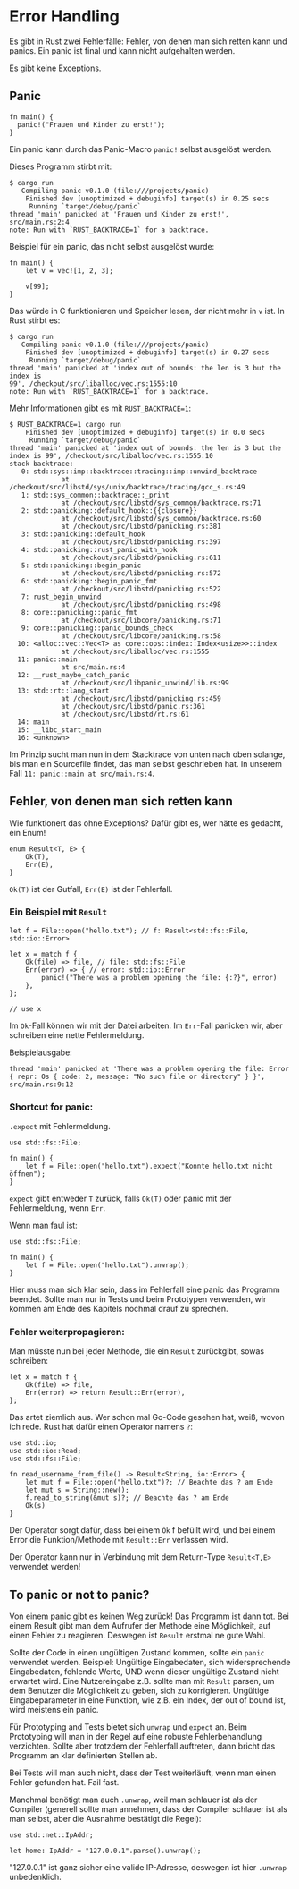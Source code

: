 # Error Handling

Es gibt in Rust zwei Fehlerfälle: Fehler, von denen man sich retten kann und panics. Ein panic ist final und kann nicht aufgehalten werden.

Es gibt keine Exceptions.

## Panic

```
fn main() {
  panic!("Frauen und Kinder zu erst!");
}
```

Ein panic kann durch das Panic-Macro `panic!` selbst ausgelöst werden.

Dieses Programm stirbt mit:

```
$ cargo run
   Compiling panic v0.1.0 (file:///projects/panic)
    Finished dev [unoptimized + debuginfo] target(s) in 0.25 secs
     Running `target/debug/panic`
thread 'main' panicked at 'Frauen und Kinder zu erst!', src/main.rs:2:4
note: Run with `RUST_BACKTRACE=1` for a backtrace.
```

Beispiel für ein panic, das nicht selbst ausgelöst wurde:

```
fn main() {
    let v = vec![1, 2, 3];

    v[99];
}
```

Das würde in C funktionieren und Speicher lesen, der nicht mehr in `v` ist. In Rust stirbt es:

```
$ cargo run
   Compiling panic v0.1.0 (file:///projects/panic)
    Finished dev [unoptimized + debuginfo] target(s) in 0.27 secs
     Running `target/debug/panic`
thread 'main' panicked at 'index out of bounds: the len is 3 but the index is
99', /checkout/src/liballoc/vec.rs:1555:10
note: Run with `RUST_BACKTRACE=1` for a backtrace.
```

Mehr Informationen gibt es mit `RUST_BACKTRACE=1`:

```
$ RUST_BACKTRACE=1 cargo run
    Finished dev [unoptimized + debuginfo] target(s) in 0.0 secs
     Running `target/debug/panic`
thread 'main' panicked at 'index out of bounds: the len is 3 but the index is 99', /checkout/src/liballoc/vec.rs:1555:10
stack backtrace:
   0: std::sys::imp::backtrace::tracing::imp::unwind_backtrace
             at /checkout/src/libstd/sys/unix/backtrace/tracing/gcc_s.rs:49
   1: std::sys_common::backtrace::_print
             at /checkout/src/libstd/sys_common/backtrace.rs:71
   2: std::panicking::default_hook::{{closure}}
             at /checkout/src/libstd/sys_common/backtrace.rs:60
             at /checkout/src/libstd/panicking.rs:381
   3: std::panicking::default_hook
             at /checkout/src/libstd/panicking.rs:397
   4: std::panicking::rust_panic_with_hook
             at /checkout/src/libstd/panicking.rs:611
   5: std::panicking::begin_panic
             at /checkout/src/libstd/panicking.rs:572
   6: std::panicking::begin_panic_fmt
             at /checkout/src/libstd/panicking.rs:522
   7: rust_begin_unwind
             at /checkout/src/libstd/panicking.rs:498
   8: core::panicking::panic_fmt
             at /checkout/src/libcore/panicking.rs:71
   9: core::panicking::panic_bounds_check
             at /checkout/src/libcore/panicking.rs:58
  10: <alloc::vec::Vec<T> as core::ops::index::Index<usize>>::index
             at /checkout/src/liballoc/vec.rs:1555
  11: panic::main
             at src/main.rs:4
  12: __rust_maybe_catch_panic
             at /checkout/src/libpanic_unwind/lib.rs:99
  13: std::rt::lang_start
             at /checkout/src/libstd/panicking.rs:459
             at /checkout/src/libstd/panic.rs:361
             at /checkout/src/libstd/rt.rs:61
  14: main
  15: __libc_start_main
  16: <unknown>
```

Im Prinzip sucht man nun in dem Stacktrace von unten nach oben solange, bis man ein Sourcefile findet, das man selbst geschrieben hat. In unserem Fall `11: panic::main at src/main.rs:4`.

## Fehler, von denen man sich retten kann

Wie funktionert das ohne Exceptions? Dafür gibt es, wer hätte es gedacht, ein Enum!

```
enum Result<T, E> {
    Ok(T),
    Err(E),
}
```

`Ok(T)` ist der Gutfall, `Err(E)` ist der Fehlerfall.

### Ein Beispiel mit `Result`

```
let f = File::open("hello.txt"); // f: Result<std::fs::File, std::io::Error>

let x = match f {
    Ok(file) => file, // file: std::fs::File
    Err(error) => { // error: std::io::Error
        panic!("There was a problem opening the file: {:?}", error)
    },
};

// use x
```

Im `Ok`-Fall können wir mit der Datei arbeiten. Im `Err`-Fall panicken wir, aber schreiben eine nette Fehlermeldung.

Beispielausgabe:
```
thread 'main' panicked at 'There was a problem opening the file: Error { repr: Os { code: 2, message: "No such file or directory" } }', src/main.rs:9:12
```

### Shortcut for panic:
`.expect` mit Fehlermeldung.

```
use std::fs::File;

fn main() {
    let f = File::open("hello.txt").expect("Konnte hello.txt nicht öffnen");
}
```

`expect` gibt entweder `T` zurück, falls `Ok(T)` oder panic mit der Fehlermeldung, wenn `Err`.

Wenn man faul ist:
```
use std::fs::File;

fn main() {
    let f = File::open("hello.txt").unwrap();
}
```

Hier muss man sich klar sein, dass im Fehlerfall eine panic das Programm beendet. Sollte man nur in Tests und beim Prototypen verwenden, wir kommen am Ende des Kapitels nochmal drauf zu sprechen.

### Fehler weiterpropagieren:

Man müsste nun bei jeder Methode, die ein `Result` zurückgibt, sowas schreiben:

```
let x = match f {
    Ok(file) => file,
    Err(error) => return Result::Err(error),
};
```

Das artet ziemlich aus. Wer schon mal Go-Code gesehen hat, weiß, wovon ich rede. Rust hat dafür einen Operator namens `?`:

```
use std::io;
use std::io::Read;
use std::fs::File;

fn read_username_from_file() -> Result<String, io::Error> {
    let mut f = File::open("hello.txt")?; // Beachte das ? am Ende
    let mut s = String::new();
    f.read_to_string(&mut s)?; // Beachte das ? am Ende
    Ok(s)
}
```
Der Operator sorgt dafür, dass bei einem `Ok` f befüllt wird, und bei einem Error die Funktion/Methode mit `Result::Err` verlassen wird.

Der Operator kann nur in Verbindung mit dem Return-Type `Result<T,E>` verwendet werden!

## To panic or not to panic?

Von einem panic gibt es keinen Weg zurück! Das Programm ist dann tot. Bei einem Result gibt man dem Aufrufer der Methode eine Möglichkeit, auf einen Fehler zu reagieren. Deswegen ist `Result` erstmal ne gute Wahl.

Sollte der Code in einen ungültigen Zustand kommen, sollte ein `panic` verwendet werden. Beispiel: Ungültige Eingabedaten, sich widersprechende Eingabedaten, fehlende Werte, UND wenn dieser ungültige Zustand nicht erwartet wird. Eine Nutzereingabe z.B.
sollte man mit `Result` parsen, um dem Benutzer die Möglichkeit zu geben, sich zu korrigieren. Ungültige Eingabeparameter in eine Funktion, wie z.B. ein Index, der out of bound ist, wird meistens ein panic.

Für Prototyping and Tests bietet sich `unwrap` und `expect` an. Beim Prototyping will man in der Regel auf eine robuste Fehlerbehandlung verzichten. Sollte aber trotzdem der Fehlerfall auftreten, dann bricht das Programm an klar definierten Stellen ab. 

Bei Tests will man auch nicht, dass der Test weiterläuft, wenn man einen Fehler gefunden hat. Fail fast.

Manchmal benötigt man auch `.unwrap`, weil man schlauer ist als der Compiler (generell sollte man annehmen, dass der Compiler schlauer ist als man selbst, aber die Ausnahme bestätigt die Regel):

```
use std::net::IpAddr;

let home: IpAddr = "127.0.0.1".parse().unwrap();
```
"127.0.0.1" ist ganz sicher eine valide IP-Adresse, deswegen ist hier `.unwrap` unbedenklich.
